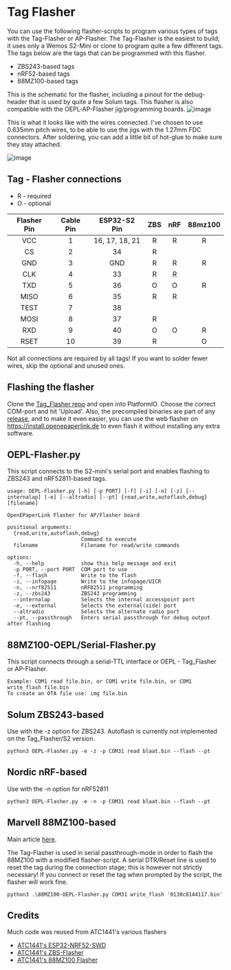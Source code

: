 # Tag Flasher

You can use the following flasher-scripts to program various types of tags with the Tag-Flasher or AP-Flasher. The Tag-Flasher is the easiest to build; it uses only a Wemos S2-Mini or clone to program quite a few different tags. The tags below are the tags that can be programmed with this flasher.
* ZBS243-based tags
* nRF52-based tags
* 88MZ100-based tags

This is the schematic for the flasher, including a pinout for the debug-header that is used by quite a few Solum tags. This flasher is also compatible with the OEPL-AP-Flasher jig/programming boards. 
![image](https://github.com/jjwbruijn/OpenEPaperLink/assets/2544995/1fa5bef8-6624-4e53-9caa-aeaaf4dbdc55)

This is what it looks like with the wires connected. I've chosen to use 0.635mm pitch wires, to be able to use the jigs with the 1.27mm FDC connectors. After soldering, you can add a little bit of hot-glue to make sure they stay attached.

![image](https://github.com/jjwbruijn/OpenEPaperLink/assets/2544995/c89d5de3-be3e-49a3-aa7e-7aaa0b8dcacb)

## Tag - Flasher connections

* R - required
* O - optional

Flasher Pin | Cable Pin | ESP32-S2 Pin | ZBS | nRF | 88mz100
:-------------------------:|:------:|:-----------------------:|:----:|:------:|:---:
VCC | 1 | 16, 17, 18, 21 | R | R | R
CS | 2 | 34 | R |  |
GND | 3 | GND | R | R | R
CLK | 4 | 33 | R | R | 
TXD | 5 | 36 | O | O | R
MISO | 6 | 35 | R | R |
TEST | 7 | 38 | 
MOSI | 8 | 37 | R |
RXD | 9 | 40 | O | O | R
RSET | 10 | 39 | R |  | O

Not all connections are required by all tags! If you want to solder fewer wires, skip the optional and unused ones.

## Flashing the flasher
Clone the [Tag_Flasher repo](https://github.com/jjwbruijn/OpenEPaperLink/tree/master/Tag_Flasher/ESP32_Flasher) and open into PlatformIO. Choose the correct COM-port and hit 'Upload'.
Also, the precompiled binaries are part of any [release](https://github.com/jjwbruijn/OpenEPaperLink/releases), and to make it even easier, you can use the web flasher on https://install.openepaperlink.de to even flash it without installing any extra software.

## OEPL-Flasher.py

This script connects to the S2-mini's serial port and enables flashing to ZBS243 and nRF52811-based tags.
```
usage: OEPL-Flasher.py [-h] [-p PORT] [-f] [-i] [-n] [-z] [--internalap] [-e] [--altradio] [--pt] {read,write,autoflash,debug} [filename]

OpenEPaperLink Flasher for AP/Flasher board

positional arguments:
  {read,write,autoflash,debug}
                        Command to execute
  filename              Filename for read/write commands

options:
  -h, --help            show this help message and exit
  -p PORT, --port PORT  COM port to use
  -f, --flash           Write to the flash
  -i, --infopage        Write to the infopage/UICR
  -n, --nrf82511        nRF82511 programming
  -z, --zbs243          ZBS243 programming
  --internalap          Selects the internal accesspoint port
  -e, --external        Selects the external(side) port
  --altradio            Selects the alternate radio port
  --pt, --passthrough   Enters serial passthrough for debug output after flashing
```

## 88MZ100-OEPL/Serial-Flasher.py
This script connects through a serial-TTL interface or OEPL - Tag_Flasher or AP-Flasher.

```
Example: COM1 read file.bin, or COM1 write file.bin, or COM1 write_flash file.bin
To create an OTA file use: img file.bin
```

## Solum ZBS243-based
Use with the -z option for ZBS243. Autoflash is currently not implemented on the Tag_Flasher/S2 version.
```
python3 OEPL-Flasher.py -e -z -p COM31 read blaat.bin --flash --pt
```

## Nordic nRF-based
Use with the -n option for nRF52811
```
python3 OEPL-Flasher.py -e -n -p COM31 read blaat.bin --flash --pt
```

## Marvell 88MZ100-based
Main article [here](https://github.com/jjwbruijn/OpenEPaperLink/wiki/88MZ100-Programming-and-interfacing).

The Tag-Flasher is used in serial passthrough-mode in order to flash the 88MZ100 with a modified flasher-script. A serial DTR/Reset line is used to reset the tag during the connection stage; this is however not strictly necessary! If you connect or reset the tag when prompted by the script, the flasher will work fine.
```
python3 .\88MZ100-OEPL-Flasher.py COM31 write_flash '0130c8144117.bin'
```

## Credits
Much code was reused from ATC1441's various flashers
* [ATC1441's ESP32-NRF52-SWD](https://github.com/atc1441/ESP32_nRF52_SWD)
* [ATC1441's ZBS-Flasher](https://github.com/atc1441/ZBS_Flasher)
* [ATC1441's 88MZ100 Flasher](https://github.com/atc1441/88MZ100/tree/master/88MZ100_Flasher)
